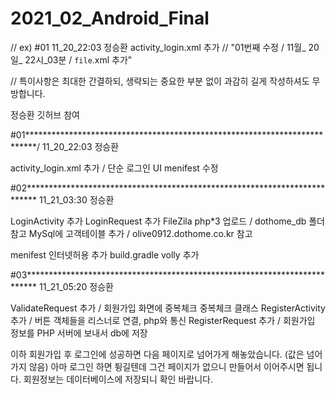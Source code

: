 # 2021_02_Android_Final

// ex) #01 11_20_22:03 정승환 activity_login.xml 추가
// "01번째 수정 / 11월_ 20일_ 22시_03분 / `file`.xml 추가"

// 특이사항은 최대한 간결하되, 생략되는 중요한 부분 없이 과감히 길게 작성하셔도 무방합니다.

정승환 깃허브 참여

#01**************************************************************************/
11_20_22:03 정승환


activity_login.xml 추가 / 단순 로그인 UI
menifest 수정

#02**************************************************************************
11_21_03:30 정승환


LoginActivity       추가
LoginRequest        추가
FileZila php*3 업로드 / dothome_db 폴더 참고
MySql에 고객테이블 추가 / olive0912.dothome.co.kr 참고

menifest        인터넷허용 추가
build.gradle    volly 추가

#03**************************************************************************
11_21_05:20 정승환


ValidateRequest     추가 / 회원가입 화면에 중복체크 중복체크 클래스
RegisterActivity    추가 / 버튼 객체들을 리스너로 연결, php와 통신
RegisterRequest     추가 / 회원가입 정보를 PHP 서버에 보내서 db에 저장

이하 회원가입 후 로그인에 성공하면 다음 페이지로 넘어가게 해놓았습니다.
(값은 넘어가지 않음)
아마 로그인 하면 튕길텐데 그건 페이지가 없으니 만들어서 이어주시면 됩니다.
회원정보는 데이터베이스에 저장되니 확인 바랍니다.

